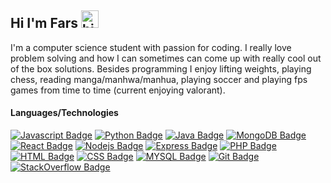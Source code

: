## Hi I'm Fars <img src="https://user-images.githubusercontent.com/1303154/88677602-1635ba80-d120-11ea-84d8-d263ba5fc3c0.gif" width="28px" alt="hi">

I'm a computer science student with passion for coding. I really love problem solving and how I can sometimes can come up with really cool out of the box solutions. Besides programming I enjoy lifting weights, playing chess, reading manga/manhwa/manhua, playing soccer and playing fps games from time to time (current enjoying valorant). 


#### Languages/Technologies

<!-- TODO: Make technologies links takes you to repositories -->


[![Javascript Badge](https://img.shields.io/badge/javascript%20-%23323330.svg?&style=for-the-badge&logo=javascript&logoColor=%23F7DF1E)](#)
[![Python Badge](https://img.shields.io/badge/python%20-%2314354C.svg?&style=for-the-badge&logo=python&logoColor=white)](#)
[![Java Badge](https://camo.githubusercontent.com/7858f416aa93ee56048ca2eb473bdde10002398fc4ff05e08faf6cb3cbb5bce1/68747470733a2f2f696d672e736869656c64732e696f2f62616467652f6a6176612532302d2532334544384230302e7376673f267374796c653d666f722d7468652d6261646765266c6f676f3d6a617661266c6f676f436f6c6f723d7768697465)](#) 
[![MongoDB Badge](https://img.shields.io/badge/MongoDB-%234ea94b.svg?&style=for-the-badge&logo=mongodb&logoColor=white)](#)
[![React Badge](https://img.shields.io/badge/react%20-%2320232a.svg?&style=for-the-badge&logo=react&logoColor=%2361DAFB)](#) 
[![Nodejs Badge](https://camo.githubusercontent.com/cc96d7d28a6ca21ddbb1f2521d751d375230ed840271e6a4c8694cf87cc60c14/68747470733a2f2f696d672e736869656c64732e696f2f62616467652f6e6f64652e6a732532302d2532333433383533442e7376673f267374796c653d666f722d7468652d6261646765266c6f676f3d6e6f64652e6a73266c6f676f436f6c6f723d7768697465)](#)
[![Express Badge](https://img.shields.io/badge/express.js%20-%23404d59.svg?&style=for-the-badge)](#)
[![PHP Badge](https://img.shields.io/badge/php-%23777BB4.svg?&style=for-the-badge&logo=php&logoColor=white)](#)
[![HTML Badge](https://img.shields.io/badge/html5%20-%23E34F26.svg?&style=for-the-badge&logo=html5&logoColor=white)](#)
[![CSS Badge](https://img.shields.io/badge/css3%20-%231572B6.svg?&style=for-the-badge&logo=css3&logoColor=white)](#)
[![MYSQL Badge](https://img.shields.io/badge/mysql-%2300f.svg?&style=for-the-badge&logo=mysql&logoColor=white)](#)
[![Git Badge](https://img.shields.io/badge/git%20-%23F05033.svg?&style=for-the-badge&logo=git&logoColor=white)](#)
[![StackOverflow Badge](https://img.shields.io/badge/-Stack%20overflow-FE7A16?style=for-the-badge&logo=stack-overflow&logoColor=white)](#)
<!--
Here are some 🦜 parrots: 
<!--
<div>
    <img src="https://cultofthepartyparrot.com/parrots/hd/githubparrot.gif" width="30" height="30"/>
    <img src="https://cultofthepartyparrot.com/flags/hd/indiaparrot.gif" width="30" height="30"/>
    <img src="https://cultofthepartyparrot.com/parrots/asyncparrot.gif" width="36" height="30"/>
    <img src="https://cultofthepartyparrot.com/parrots/exceptionallyfastparrot.gif" width="30" height="30"/>
    <img src="https://cultofthepartyparrot.com/parrots/hd/60fpsparrot.gif" width="30" height="30"/>
    <img src="https://cultofthepartyparrot.com/parrots/hd/jumpingparrot.gif" width="30" height="30"/>
    <img src="https://cultofthepartyparrot.com/parrots/hd/opensourceparrot.gif" width="30" height="30"/>
    <img src="https://cultofthepartyparrot.com/parrots/hd/dealwithitnowparrot.gif" width="30" height="30"/>
    <img src="https://cultofthepartyparrot.com/parrots/hd/hypnoparrotlight.gif" width="30" height="30"/>
    <img src="https://cultofthepartyparrot.com/parrots/databaseparrot.gif" width="30" height="30"/>
    <img src="https://cultofthepartyparrot.com/parrots/fixparrot.gif" width="36" height="30"/>
    <img src="https://cultofthepartyparrot.com/parrots/hd/laptop_parrot.gif" width="30" height="30"/>
    <img src="https://cultofthepartyparrot.com/parrots/hd/spinningparrot.gif" width="30" height="30"/>
    <img src="https://cultofthepartyparrot.com/parrots/hd/levitationparrot.gif" width="30" height="30"/>
    <img src="https://cultofthepartyparrot.com/parrots/hd/meldparrot.gif" width="30" height="30"/>
    <img src="https://cultofthepartyparrot.com/parrots/slomoparrot.gif" width="30" height="30"/>
    <img src="https://cultofthepartyparrot.com/parrots/hd/moonwalkingparrot.gif" width="30" height="30"/>
    <img src="https://cultofthepartyparrot.com/parrots/hd/stableparrot.gif" width="30" height="30"/>
    <img src="https://cultofthepartyparrot.com/parrots/hd/scienceparrot.gif" width="30" height="30"/>
    <img src="https://cultofthepartyparrot.com/parrots/hd/pirateparrot.gif" width="30" height="30"/>
    <img src="https://cultofthepartyparrot.com/parrots/hd/footballparrot.gif" width="30" height="30"/>
    <img src="https://cultofthepartyparrot.com/parrots/hd/illuminatiparrot.gif" width="30" height="30"/>
    <img src="https://cultofthepartyparrot.com/parrots/hd/hypnoparrotdark.gif" width="30" height="30"/>
    <img src="https://cultofthepartyparrot.com/parrots/hd/mustacheparrot.gif" width="30" height="30"/>
</div>
--!>
